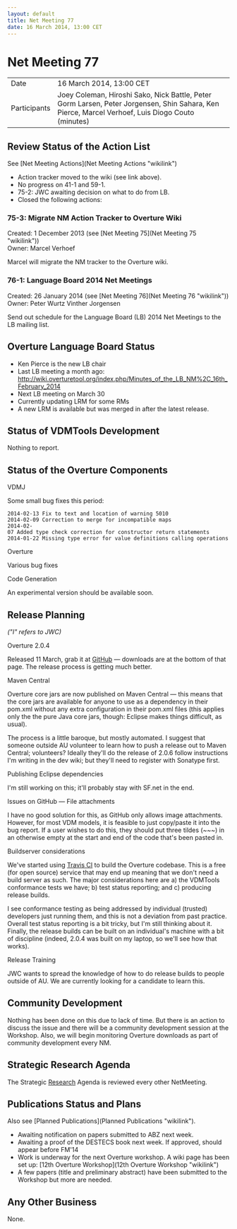 ```yaml
---
layout: default
title: Net Meeting 77
date: 16 March 2014, 13:00 CET
---
```


<script src="https://code.jquery.com/jquery-1.11.1.min.js">
</script>
<script src="/javascripts/edit.js"></script>
<script>setEditButonNm();</script>

# Net Meeting 77

|||
|---|---|
| Date | 16 March 2014, 13:00 CET |
| Participants | Joey Coleman, Hiroshi Sako, Nick Battle, Peter Gorm Larsen, Peter Jorgensen, Shin Sahara, Ken Pierce, Marcel Verhoef, Luis Diogo Couto (minutes) |

Review Status of the Action List
--------------------------------

See [Net Meeting Actions](Net Meeting Actions "wikilink")

-   Action tracker moved to the wiki (see link above).
-   No progress on 41-1 and 59-1.
-   75-2: JWC awaiting decision on what to do from LB.
-   Closed the following actions:

### 75-3: Migrate NM Action Tracker to Overture Wiki

Created: 1 December 2013 (see [Net Meeting
75](Net Meeting 75 "wikilink"))\
Owner: Marcel Verhoef

Marcel will migrate the NM tracker to the Overture wiki.

### 76-1: Language Board 2014 Net Meetings

Created: 26 January 2014 (see [Net Meeting
76](Net Meeting 76 "wikilink"))\
Owner: Peter Wurtz Vinther Jorgensen

Send out schedule for the Language Board (LB) 2014 Net Meetings to the
LB mailing list.

Overture Language Board Status
------------------------------

-   Ken Pierce is the new LB chair
-   Last LB meeting a month ago:
    <http://wiki.overturetool.org/index.php/Minutes_of_the_LB_NM%2C_16th_February_2014>
-   Next LB meeting on March 30
-   Currently updating LRM for some RMs
-   A new LRM is available but was merged in after the latest release.

Status of VDMTools Development
------------------------------

Nothing to report.

Status of the Overture Components
---------------------------------

VDMJ

Some small bug fixes this period:

`2014-02-13 Fix to text and location of warning 5010`\
`2014-02-09 Correction to merge for incompatible maps`\
`2014-02-07 Added type check correction for constructor return statements`\
`2014-01-22 Missing type error for value definitions calling operations`

Overture

Various bug fixes

Code Generation

An experimental version should be available soon.

Release Planning
----------------

*("I" refers to JWC)*

Overture 2.0.4

Released 11 March, grab it at
[GitHub](https://github.com/overturetool/overture/releases/tag/Release%2F2.0.4)
— downloads are at the bottom of that page. The release process is
getting much better.

Maven Central

Overture core jars are now published on Maven Central — this means that
the core jars are available for anyone to use as a dependency in their
pom.xml without any extra configuration in their pom.xml files (this
applies only the the pure Java core jars, though: Eclipse makes things
difficult, as usual).

The process is a little baroque, but mostly automated. I suggest that
someone outside AU volunteer to learn how to push a release out to Maven
Central; volunteers? Ideally they'll do the release of 2.0.6 follow
instructions I'm writing in the dev wiki; but they'll need to register
with Sonatype first.

Publishing Eclipse dependencies

I'm still working on this; it'll probably stay with SF.net in the end.

Issues on GitHub — File attachments

I have no good solution for this, as GitHub only allows image
attachments. However, for most VDM models, it is feasible to just
copy/paste it into the bug report. If a user wishes to do this, they
should put three tildes (\~\~\~) in an otherwise empty at the start and
end of the code that's been pasted in.

Buildserver considerations

We've started using [Travis CI](https://travis-ci.org) to build the
Overture codebase. This is a free (for open source) service that may end
up meaning that we don't need a build server as such. The major
considerations here are a) the VDMTools conformance tests we have; b)
test status reporting; and c) producing release builds.

I see conformance testing as being addressed by individual (trusted)
developers just running them, and this is not a deviation from past
practice. Overall test status reporting is a bit tricky, but I'm still
thinking about it. Finally, the release builds can be built on an
individual's machine with a bit of discipline (indeed, 2.0.4 was built
on my laptop, so we'll see how that works).

Release Training

JWC wants to spread the knowledge of how to do release builds to people
outside of AU. We are currently looking for a candidate to learn this.

Community Development
---------------------

Nothing has been done on this due to lack of time. But there is an
action to discuss the issue and there will be a community development
session at the Workshop. Also, we will begin monitoring Overture
downloads as part of community development every NM.

Strategic Research Agenda
-------------------------

The Strategic [Research](Research "wikilink") Agenda is reviewed every
other NetMeeting.

Publications Status and Plans
-----------------------------

Also see [Planned Publications](Planned Publications "wikilink").

-   Awaiting notification on papers submitted to ABZ next week.
-   Awaiting a proof of the DESTECS book next week. If approved, should
    appear before FM'14
-   Work is underway for the next Overture workshop. A wiki page has
    been set up: [12th Overture
    Workshop](12th Overture Workshop "wikilink")
-   A few papers (title and preliminary abstract) have been submitted to
    the Workshop but more are needed.

Any Other Business
------------------

None.

   <div id="edit_page_div"></div>